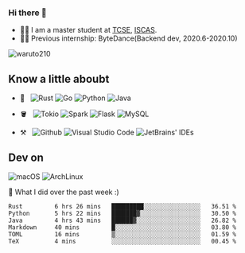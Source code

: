 ### Hi there 👋

- 👨‍🎓 I am a master student at [TCSE](http://www.tcse.cn), [ISCAS](http://www.iscas.ac.cn).
- 👨‍💻 Previous internship: ByteDance(Backend dev, 2020.6-2020.10)

<img src="https://komarev.com/ghpvc/?username=waruto210" alt="waruto210" />


## Know a little aboubt

- 📖 &nbsp;
  ![Rust](https://img.shields.io/badge/Rust-000000?style=for-the-badge&logo=rust&logoColor=white)
  ![Go](https://img.shields.io/badge/Go-00ADD8?style=for-the-badge&logo=go&logoColor=white)
  ![Python](https://img.shields.io/badge/Python-3776AB?style=for-the-badge&logo=python&logoColor=white)
  ![Java](https://img.shields.io/badge/Java-ED8B00?style=for-the-badge&logo=java&logoColor=white)

- 🪣 &nbsp;
  ![Tokio](https://img.shields.io/badge/-Tokio-black?style=for-the-badge&logo=appveyor)
  ![Spark](https://img.shields.io/badge/-Spark-black?style=for-the-badge&logo=appwrite)
  ![Flask](https://img.shields.io/badge/Flask-000000?style=for-the-badge&logo=flask&logoColor=white)
  ![MySQL](https://img.shields.io/badge/MySQL-00000F?style=for-the-badge&logo=mysql&logoColor=white)

- ⚒️ &nbsp;
  ![Github](https://img.shields.io/badge/GitHub-100000?style=for-the-badge&logo=github&logoColor=white)
  ![Visual Studio Code](https://img.shields.io/badge/-Visual%20Studio%20Code-333333?style=for-the-badge&logo=visual-studio-code&logoColor=007ACC)
  ![JetBrains' IDEs](https://img.shields.io/badge/-JetBrains'%20IDEs-333333?style=for-the-badge)

## Dev on
![macOS](https://img.shields.io/badge/-macOS-black?style=for-the-badge&logo=Apple)
![ArchLinux](https://img.shields.io/badge/Arch_Linux-1793D1?style=for-the-badge&logo=arch-linux&logoColor=white)

🔭 What I did over the past week :)

<!--START_SECTION:waka-->

```text
Rust         6 hrs 26 mins   █████████░░░░░░░░░░░░░░░░   36.51 %
Python       5 hrs 22 mins   ███████▓░░░░░░░░░░░░░░░░░   30.50 %
Java         4 hrs 43 mins   ██████▓░░░░░░░░░░░░░░░░░░   26.82 %
Markdown     40 mins         █░░░░░░░░░░░░░░░░░░░░░░░░   03.80 %
TOML         16 mins         ▒░░░░░░░░░░░░░░░░░░░░░░░░   01.59 %
TeX          4 mins          ░░░░░░░░░░░░░░░░░░░░░░░░░   00.45 %
```

<!--END_SECTION:waka-->
